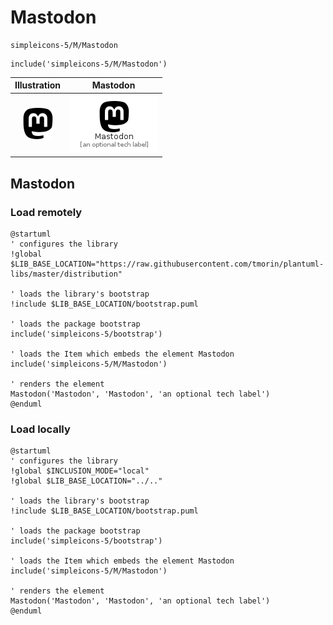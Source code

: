 # Mastodon


```text
simpleicons-5/M/Mastodon
```

```text
include('simpleicons-5/M/Mastodon')
```



| Illustration | Mastodon |
| :---: | :---: |
| ![illustration for Illustration](../../simpleicons-5/M/Mastodon.png) | ![illustration for Mastodon](../../simpleicons-5/M/Mastodon.Local.png) |




## Mastodon

### Load remotely
```plantuml
@startuml
' configures the library
!global $LIB_BASE_LOCATION="https://raw.githubusercontent.com/tmorin/plantuml-libs/master/distribution"

' loads the library's bootstrap
!include $LIB_BASE_LOCATION/bootstrap.puml

' loads the package bootstrap
include('simpleicons-5/bootstrap')

' loads the Item which embeds the element Mastodon
include('simpleicons-5/M/Mastodon')

' renders the element
Mastodon('Mastodon', 'Mastodon', 'an optional tech label')
@enduml
```

### Load locally
```plantuml
@startuml
' configures the library
!global $INCLUSION_MODE="local"
!global $LIB_BASE_LOCATION="../.."

' loads the library's bootstrap
!include $LIB_BASE_LOCATION/bootstrap.puml

' loads the package bootstrap
include('simpleicons-5/bootstrap')

' loads the Item which embeds the element Mastodon
include('simpleicons-5/M/Mastodon')

' renders the element
Mastodon('Mastodon', 'Mastodon', 'an optional tech label')
@enduml
```

